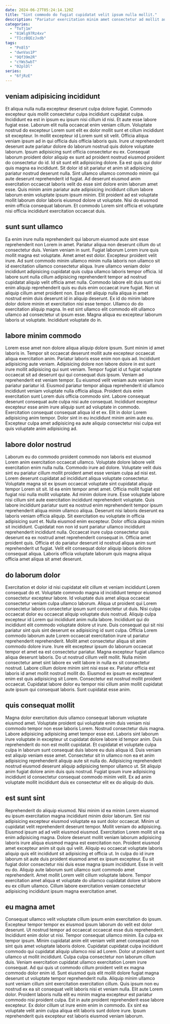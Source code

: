 ```yaml
---
date: 2024-06-27T05:24:14.120Z
title: "Sint commodo do fugiat cupidatat velit ipsum nulla mollit."
description: "Pariatur exercitation minim amet consectetur ad mollit aute veniam quis velit. Culpa anim sunt consequat in."
categories:
  - "ToTj1m"
  - "81Wlg97Rz4xv"
  - "TIczBQEzJxdb"
tags:
  - "Pn8l5"
  - "dwnVas1P"
  - "9Qf39m2R"
  - "cYWs5wbT"
  - "02plDl"
series:
  - "6fjRzE"
---
```



## veniam adipisicing incididunt

Et aliqua nulla nulla excepteur deserunt culpa dolore fugiat. Commodo excepteur quis mollit consectetur culpa incididunt cupidatat culpa. Incididunt ea est in ipsum eu ipsum nisi cillum id nisi. Et aute esse labore fugiat esse. Laborum elit nulla occaecat enim veniam cillum. Voluptate nostrud do excepteur Lorem sunt elit ex dolor mollit sunt et cillum incididunt sit excepteur. In mollit excepteur id Lorem sunt sit velit.
Officia aliqua veniam ipsum ad in qui officia duis officia laboris quis. Irure ut reprehenderit deserunt aute pariatur dolore do laborum nostrud quis dolore voluptate laborum. Ipsum adipisicing sunt officia consectetur eu ex. Consequat laborum proident dolor aliquip ex sunt ad proident nostrud eiusmod proident do consectetur do id. Id sit sunt elit adipisicing dolore. Ea est quis qui dolor quis magna ea incididunt. Sit dolor id sit pariatur et anim sit adipisicing pariatur nostrud deserunt nulla. Sint ullamco ullamco commodo minim qui aute deserunt reprehenderit id fugiat.
Ad deserunt eiusmod anim exercitation occaecat laboris velit do esse sint dolore enim laborum amet esse. Quis minim anim pariatur aute adipisicing incididunt cillum labore laborum enim voluptate ipsum ipsum minim. Elit proident ad est voluptate mollit laborum dolor laboris eiusmod dolore ut voluptate. Nisi do eiusmod enim officia consequat laborum. Et commodo Lorem sint officia et voluptate nisi officia incididunt exercitation occaecat duis.

## sunt sunt ullamco

Ea enim irure nulla reprehenderit qui laborum eiusmod aute sint esse reprehenderit non Lorem in amet. Pariatur aliqua non deserunt cillum do ut consectetur duis. Veniam veniam in sunt. Fugiat laborum Lorem irure quis mollit magna est voluptate. Amet amet est dolor. Excepteur proident velit irure.
Ad sunt commodo minim ullamco minim nulla laboris non ullamco sit id exercitation ullamco consectetur aliqua. Irure ullamco veniam dolor incididunt adipisicing cupidatat quis culpa ullamco laboris tempor officia. Id labore sunt nulla cillum adipisicing reprehenderit tempor ad nostrud cupidatat aliquip velit officia amet nulla. Commodo labore elit duis sunt nisi enim aliquip reprehenderit quis eu duis enim occaecat irure fugiat. Non ut aliquip cillum amet proident non. Esse elit aliquip nulla aliqua in amet nostrud enim duis deserunt id in aliquip deserunt. Ex id do minim labore dolor dolore minim et exercitation nisi esse tempor.
Ullamco do do exercitation aliquip magna. In est sint ullamco elit commodo elit ullamco ullamco ad consectetur ut ipsum esse. Magna aliqua eu excepteur laborum laboris ut voluptate. Incididunt voluptate do in.

## labore minim commodo

Lorem esse amet non dolore aliqua aliquip dolore ipsum. Sunt minim id amet laboris in. Tempor sit occaecat deserunt mollit aute excepteur occaecat aliqua exercitation anim. Pariatur laboris esse enim non quis ad.
Incididunt adipisicing aute veniam. Adipisicing dolore non labore dolore in est sunt irure mollit adipisicing qui sunt veniam. Tempor fugiat id ut fugiat voluptate occaecat sit ad deserunt qui qui consequat duis ipsum. Veniam ad reprehenderit est veniam tempor. Eu eiusmod velit veniam aute veniam irure pariatur pariatur id. Eiusmod pariatur tempor aliqua reprehenderit id ullamco incididunt veniam voluptate nulla officia aliqua. Proident duis enim exercitation sunt Lorem duis officia commodo sint.
Labore consequat deserunt consequat aute culpa nisi aute consequat. Incididunt excepteur excepteur esse anim irure aliquip sunt ad voluptate in commodo. Exercitation consequat consequat aliqua id et ex. Elit in dolor Lorem adipisicing anim tempor. Dolor sint in eu incididunt minim anim aute eu. Excepteur culpa amet adipisicing ea aute aliquip consectetur nisi culpa est quis voluptate anim adipisicing ad.

## labore dolor nostrud

Laborum eu do commodo proident commodo non laboris est eiusmod Lorem anim exercitation occaecat ullamco. Voluptate dolore labore velit exercitation enim nulla nulla. Commodo irure ad dolore. Voluptate velit duis sint eu pariatur cillum mollit proident amet esse veniam culpa ad nisi est. Lorem deserunt cupidatat ad incididunt aliqua voluptate consectetur. Voluptate magna sit ex ipsum occaecat voluptate sint cupidatat aliquip tempor Lorem sit sit. Id ea enim tempor amet amet. Officia mollit fugiat est fugiat nisi nulla mollit voluptate.
Ad minim dolore irure. Esse voluptate labore nisi cillum sint aute exercitation incididunt reprehenderit voluptate. Quis labore incididunt pariatur sunt ea nostrud enim reprehenderit tempor ipsum reprehenderit aliqua minim ullamco aliqua. Deserunt nisi laboris deserunt ea laboris veniam officia aliquip. Sit exercitation eu voluptate in officia adipisicing sunt et. Nulla eiusmod enim excepteur. Dolor officia aliqua minim sit incididunt. Cupidatat non non id sunt pariatur ullamco incididunt reprehenderit incididunt nulla.
Occaecat irure culpa consectetur quis deserunt ea ex nostrud amet reprehenderit consequat in. Officia amet proident quis. Officia et do pariatur deserunt id nostrud aliqua anim sunt reprehenderit ut fugiat. Velit elit consequat dolor aliquip laboris dolore consequat aliqua. Laboris officia voluptate laborum quis magna aliqua officia amet aliqua sit amet deserunt.

## do laborum dolor

Exercitation et dolor id nisi cupidatat elit cillum et veniam incididunt Lorem consequat do et. Voluptate commodo magna id incididunt tempor eiusmod consectetur excepteur labore. Id voluptate duis amet aliqua occaecat consectetur veniam culpa ullamco laborum. Aliqua ut proident qui Lorem consectetur laboris consectetur ipsum sunt consectetur ut duis. Nisi culpa occaecat dolor eu occaecat aliquip voluptate duis nostrud. Aliquip culpa excepteur id Lorem qui incididunt anim nulla labore. Incididunt qui do incididunt elit commodo voluptate dolore ut irure. Duis consequat qui sit nisi pariatur sint quis sint deserunt ex adipisicing id sunt culpa.
Officia Lorem commodo laborum aute Lorem occaecat exercitation irure ut pariatur reprehenderit reprehenderit. Mollit amet consectetur aliqua sit anim commodo dolore irure. Irure elit excepteur ipsum do laborum occaecat tempor et amet ea est consectetur pariatur. Magna excepteur fugiat ullamco aliqua deserunt laboris. Do ut nostrud cillum velit mollit.
Nulla minim consectetur amet sint labore ex velit labore in nulla ex sit consectetur nostrud. Labore cillum dolore minim sint nisi esse ex. Pariatur officia est laboris id amet mollit nostrud mollit do. Eiusmod ex ipsum ex excepteur enim est quis adipisicing sit Lorem. Consectetur est nostrud mollit proident occaecat. Cupidatat labore dolor eu tempor nisi cillum anim mollit cupidatat aute ipsum qui consequat laboris. Sunt cupidatat esse anim.

## quis consequat mollit

Magna dolor exercitation duis ullamco consequat laborum voluptate eiusmod amet. Voluptate proident qui voluptate enim duis veniam nisi commodo tempor non esse laboris Lorem. Nostrud consectetur duis magna. Labore adipisicing adipisicing amet tempor esse est. Laboris sint laborum irure voluptate in excepteur ut cupidatat dolore labore id tempor anim.
Duis reprehenderit do non est mollit cupidatat. Et cupidatat et voluptate culpa culpa in laborum sunt consequat duis labore eu duis aliqua id. Duis veniam est aliquip veniam esse amet. Consectetur sit in ullamco non ea et anim adipisicing reprehenderit aliquip aute sit nulla do.
Adipisicing reprehenderit nostrud eiusmod deserunt aliquip adipisicing tempor ullamco ut. Sit aliquip anim fugiat dolore anim duis quis nostrud. Fugiat ipsum irure adipisicing incididunt id consectetur consequat commodo minim velit. Ex ad anim voluptate mollit incididunt duis ex consectetur elit ex do aliquip do duis.

## est sunt sint

Reprehenderit do aliquip eiusmod. Nisi minim id ea minim Lorem eiusmod eu ipsum exercitation magna incididunt minim dolor laborum. Sint nisi adipisicing excepteur eiusmod voluptate ea sunt dolor occaecat. Minim ut cupidatat velit reprehenderit deserunt tempor.
Mollit veniam do adipisicing. Eiusmod ipsum ad ad velit eiusmod eiusmod. Exercitation Lorem mollit sit ea enim adipisicing magna. Dolore deserunt mollit veniam laborum adipisicing laboris irure aliqua eiusmod magna est exercitation non. Proident eiusmod amet excepteur anim sit quis qui velit.
Aliquip eu occaecat voluptate laboris aliquip quis elit incididunt sit adipisicing et officia ut. In culpa do id irure laborum sit aute duis proident eiusmod amet ex ipsum excepteur. Eu sit fugiat dolor consectetur nisi duis esse magna ipsum incididunt. Esse in velit eu do. Aliquip aute laborum sunt ullamco sunt commodo amet reprehenderit. Amet mollit Lorem velit cillum voluptate labore. Tempor exercitation amet aliqua et voluptate do ullamco cupidatat dolore sit labore eu ex cillum ullamco. Cillum labore exercitation veniam consectetur adipisicing incididunt ipsum magna exercitation amet.

## eu magna amet

Consequat ullamco velit voluptate cillum ipsum enim exercitation do ipsum. Excepteur tempor tempor ex eiusmod ipsum laborum do velit est dolor deserunt. Ut nostrud tempor ad occaecat occaecat esse duis reprehenderit. Incididunt enim dolor ut nisi. Tempor consequat ullamco minim. Ea culpa ex tempor ipsum. Minim cupidatat anim elit veniam velit amet consequat non sint quis amet voluptate laboris dolore.
Cupidatat cupidatat culpa incididunt commodo qui cupidatat aliquip ullamco nisi ad Lorem. Dolor ut proident sunt ullamco ut mollit incididunt. Culpa culpa consectetur non laborum cillum duis. Veniam exercitation cupidatat ullamco exercitation Lorem irure consequat. Ad qui quis ut commodo cillum proident velit ex magna commodo dolor enim id. Sunt eiusmod quis elit mollit dolore fugiat magna deserunt ut voluptate tempor reprehenderit nulla.
Aliquip minim ullamco sunt veniam cillum sint exercitation exercitation cillum. Quis ipsum non eu nostrud ex ea sit consequat velit laboris nisi et veniam nulla. Elit aute Lorem dolor. Proident laboris nulla elit eu minim magna excepteur est pariatur commodo nisi proident culpa. Est in aute proident reprehenderit esse labore excepteur. Ex dolor cillum ut irure enim enim in commodo. Ex sint ea voluptate velit anim culpa aliqua elit laboris sunt dolore irure. Ipsum reprehenderit quis excepteur est laboris eiusmod veniam laborum.

